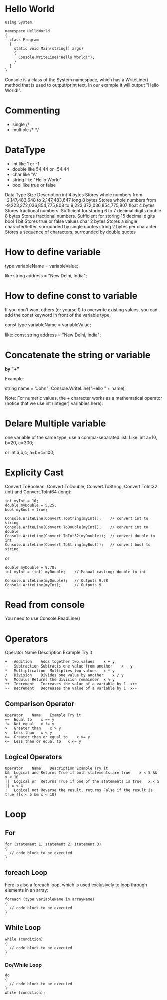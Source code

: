 # Hello World

```
using System;

namespace HelloWorld
{
  class Program
  {
    static void Main(string[] args)
    {
      Console.WriteLine("Hello World!");
    }
  }
}
```

Console is a class of the System namespace, which has a WriteLine() method that is used to output/print text. In our example it will output "Hello World!".

# Commenting

- single //
- multiple /\* \*/

# DataType

- int like 1 or -1
- double like 54.44 or -54.44
- char like "A"
- string like "Hello World"
- bool like true or false

Data Type Size Description
int 4 bytes Stores whole numbers from -2,147,483,648 to 2,147,483,647
long 8 bytes Stores whole numbers from -9,223,372,036,854,775,808 to 9,223,372,036,854,775,807
float 4 bytes Stores fractional numbers. Sufficient for storing 6 to 7 decimal digits
double 8 bytes Stores fractional numbers. Sufficient for storing 15 decimal digits
bool 1 bit Stores true or false values
char 2 bytes Stores a single character/letter, surrounded by single quotes
string 2 bytes per character Stores a sequence of characters, surrounded by double quotes

# How to define variable

type variableName = variableValue;

like
string address = "New Delhi, India";

# How to define const to variable

If you don't want others (or yourself) to overwrite existing values, you can add the const keyword in front of the variable type.

const type variableName = variableValue;

like:
const string address = "New Delhi, India";

# Concatenate the string or variable

**by "+"**

Example:

string name = "John";
Console.WriteLine("Hello " + name);

Note: For numeric values, the + character works as a mathematical operator (notice that we use int (integer) variables here):

# Delare Multiple variable

one variable of the same type, use a comma-separated list.
Like: int a=10, b=20, c=300;

or int a,b,c;
a=b=c=100;

# Explicity Cast

Convert.ToBoolean, Convert.ToDouble, Convert.ToString, Convert.ToInt32 (int) and Convert.ToInt64 (long):

```
int myInt = 10;
double myDouble = 5.25;
bool myBool = true;

Console.WriteLine(Convert.ToString(myInt));    // convert int to string
Console.WriteLine(Convert.ToDouble(myInt));    // convert int to double
Console.WriteLine(Convert.ToInt32(myDouble));  // convert double to int
Console.WriteLine(Convert.ToString(myBool));   // convert bool to string
```

or

```
double myDouble = 9.78;
int myInt = (int) myDouble;    // Manual casting: double to int

Console.WriteLine(myDouble);   // Outputs 9.78
Console.WriteLine(myInt);      // Outputs 9
```

# Read from console

You need to use Console.ReadLine()

# Operators

Operator Name Description Example Try it

    +	Addition	Adds together two values	x + y
    -	Subtraction	Subtracts one value from another	x - y
    *	Multiplication	Multiplies two values	x * y
    /	Division	Divides one value by another	x / y
    %	Modulus	Returns the division remainder	x % y
    ++	Increment	Increases the value of a variable by 1	x++
    --	Decrement	Decreases the value of a variable by 1	x--

## Comparison Operator

    Operator	Name	Example	Try it
    ==	Equal to	x == y
    !=	Not equal	x != y
    >	Greater than	x > y
    <	Less than	x < y
    >=	Greater than or equal to	x >= y
    <=	Less than or equal to	x <= y

## Logical Operators

    Operator	Name	Description	Example	Try it
    && 	Logical and	Returns True if both statements are true	x < 5 &&  x < 10
    || 	Logical or	Returns True if one of the statements is true	x < 5 || x < 4
    !	Logical not	Reverse the result, returns False if the result is true	!(x < 5 && x < 10)

# Loop

## For

```
for (statement 1; statement 2; statement 3)
{
  // code block to be executed
}
```

## foreach Loop

here is also a foreach loop, which is used exclusively to loop through elements in an array:

```
foreach (type variableName in arrayName)
{
  // code block to be executed
}
```

## While Loop

```
while (condition)
{
  // code block to be executed
}
```

### Do/While Loop

```
do
{
  // code block to be executed
}
while (condition);
```
